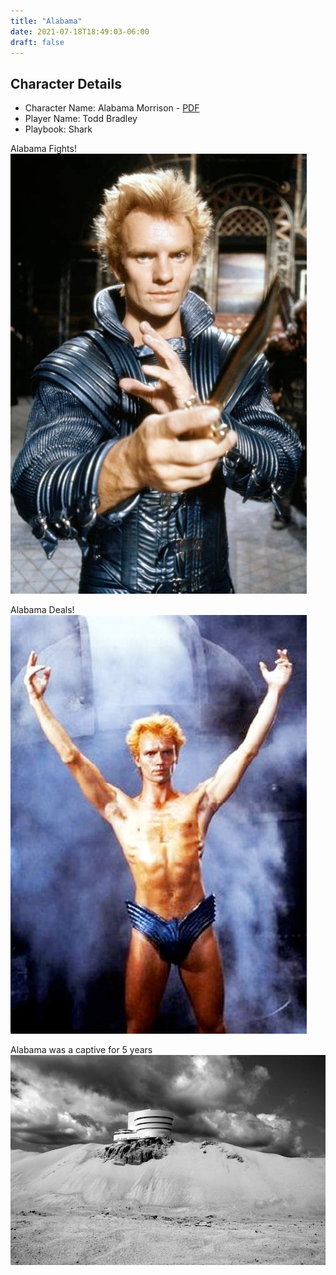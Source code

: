 ```yaml
---
title: "Alabama"
date: 2021-07-18T18:49:03-06:00
draft: false
---
```


## Character Details

* Character Name: Alabama Morrison - [PDF](<Alabama the Shark - playbook.pdf>)
* Player Name: Todd Bradley
* Playbook: Shark


Alabama Fights!
![Alabama fights](alabama-1.png "Alabama Fights!")

Alabama Deals!
![Alabama deals](alabama-2.png "Alabama Deals!")

Alabama was a captive for 5 years
![Alabama's home for 5 years](<Alabama's home for five years while captive.jpeg>)